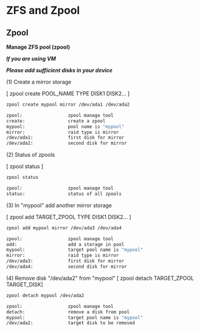 # ZFS and Zpool
## Zpool
**Manage ZFS pool (zpool)**

***If you are using VM***

***Please add sufficient disks in your device***

(1) Create a mirror storage

[ zpool create POOL_NAME TYPE DISK1 DISK2... ]

```bash
zpool create mypool mirror /dev/ada1 /dev/ada2

zpool:                 zpool manage tool
create:                create a zpool
mypool:                pool name is "mypool"   
mirror:                raid type is mirror
/dev/ada1:             first disk for mirror
/dev/ada2:             second disk for mirror
```

(2) Status of zpools

[ zpool status ]

```bash
zpool status

zpool:                 zpool manage tool
status:                status of all zpools
```

(3) In "mypool" add another mirror storage

[ zpool add TARGET_ZPOOL TYPE DISK1 DISK2... ]

```bash
zpool add mypool mirror /dev/ada3 /dev/ada4

zpool:                 zpool manage tool
add:                   add a storage in pool
mypool:                target pool name is "mypool"   
mirror:                raid type is mirror
/dev/ada3:             first disk for mirror
/dev/ada4:             second disk for mirror
```

(4) Remove disk "/dev/ada2" from "mypool"
[ zpool detach TARGET_ZPOOL TARGET_DISK]
```bash
zpool detach mypool /dev/ada2

zpool:                 zpool manage tool
detach:                remove a disk from pool
mypool:                target pool name is "mypool"
/dev/ada2:             target disk to be removed
```
